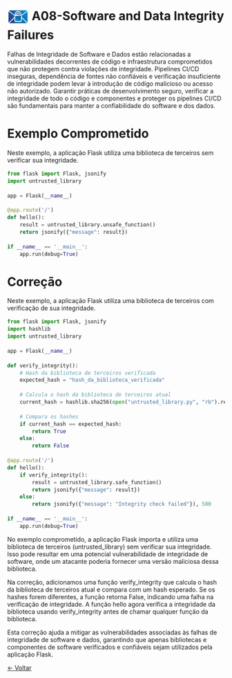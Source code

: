 # <img src="../../imagens/TOP_10_Icons_Final_Software_and_Data_Integrity_Failures.png" width="50px" style="vertical-align: middle;"> A08-Software and Data Integrity Failures
Falhas de Integridade de Software e Dados estão relacionadas a vulnerabilidades decorrentes de código e infraestrutura comprometidos que não protegem contra violações de integridade. Pipelines CI/CD inseguras, dependência de fontes não confiáveis e verificação insuficiente de integridade podem levar à introdução de código malicioso ou acesso não autorizado. Garantir práticas de desenvolvimento seguro, verificar a integridade de todo o código e componentes e proteger os pipelines CI/CD são fundamentais para manter a confiabilidade do software e dos dados.

# Exemplo Comprometido
Neste exemplo, a aplicação Flask utiliza uma biblioteca de terceiros sem verificar sua integridade.

```python
from flask import Flask, jsonify
import untrusted_library

app = Flask(__name__)

@app.route('/')
def hello():
    result = untrusted_library.unsafe_function()
    return jsonify({"message": result})

if __name__ == '__main__':
    app.run(debug=True)
```

# Correção
Neste exemplo, a aplicação Flask utiliza uma biblioteca de terceiros com verificação de sua integridade.

```python
from flask import Flask, jsonify
import hashlib
import untrusted_library

app = Flask(__name__)

def verify_integrity():
    # Hash da biblioteca de terceiros verificada
    expected_hash = "hash_da_biblioteca_verificada"
    
    # Calcula o hash da biblioteca de terceiros atual
    current_hash = hashlib.sha256(open("untrusted_library.py", "rb").read()).hexdigest()
    
    # Compara os hashes
    if current_hash == expected_hash:
        return True
    else:
        return False

@app.route('/')
def hello():
    if verify_integrity():
        result = untrusted_library.safe_function()
        return jsonify({"message": result})
    else:
        return jsonify({"message": "Integrity check failed"}), 500

if __name__ == '__main__':
    app.run(debug=True)
```

No exemplo comprometido, a aplicação Flask importa e utiliza uma biblioteca de terceiros (untrusted_library) sem verificar sua integridade. Isso pode resultar em uma potencial vulnerabilidade de integridade de software, onde um atacante poderia fornecer uma versão maliciosa dessa biblioteca.

Na correção, adicionamos uma função verify_integrity que calcula o hash da biblioteca de terceiros atual e compara com um hash esperado. Se os hashes forem diferentes, a função retorna False, indicando uma falha na verificação de integridade. A função hello agora verifica a integridade da biblioteca usando verify_integrity antes de chamar qualquer função da biblioteca.

Esta correção ajuda a mitigar as vulnerabilidades associadas às falhas de integridade de software e dados, garantindo que apenas bibliotecas e componentes de software verificados e confiáveis sejam utilizados pela aplicação Flask.

[← Voltar](../../README.md)